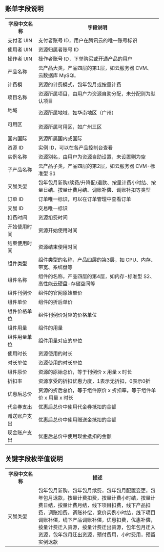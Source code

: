 ## 账单字段说明

<table>
	<tr>
		<th style="width: 20%;">字段中文名称</th><th>字段说明</th>
	</tr>
	<tr>
		<td>支付者 UIN</td><td>支付者账号 ID，用户在腾讯云的唯一账号标识</td>
	</tr>
	<tr>
		<td>使用者 UIN</td><td>资源归属者账号 ID</td>
	</tr>
	<tr>
		<td>操作者 UIN</td><td>操作者账号 ID，下单购买或开通产品的用户</td>
	</tr>
	<tr>
		<td>产品名称</td><td>云产品大类，产品四层的第1层，如云服务器 CVM、云数据库 MySQL</td>
	</tr>
	<tr>
		<td>计费模</td><td>资源的计费模式，包年包月或按量计费</td>
	</tr>
	<tr>
		<td>项目名称</td><td>资源所属项目，由用户为资源自助分配，未分配则为默认项目</td>
	</tr
	<tr>
		<td>地域</p></td><td>资源所属地域，如华南地区（广州）</td>
	</tr>
	<tr>
		<td>可用区</p></td><td>资源所属可用区，如广州三区</td>
	</tr>
	<tr>
		<td>国内国际</td><td>资源所属国内或国际</td>
	</tr>
	<tr>
		<td>资源 ID</td><td>实例 ID，可以在各产品控制台查看</td>
	</tr>
	<tr>
		<td>实例名称</td><td>资源别名，由用户为资源自助设置，未设置则为空</td>
	</tr>
	<tr>
		<td>子产品名称</td><td>云产品子类，产品四层的第2层，如云服务器 CVM-标准型 S1</td>
	</tr>
	<tr>
		<td>交易类型</td><td>包年包月新购/续费/升降配/退款、按量计费小时结、按量日结、按量计费月结、调账补偿、调账补扣等类型</td>
	</tr>
	<tr>
		<td>订单 ID</td><td>订单唯一标识，可以在订单管理中查看订单</td>
	</tr>
	<tr>
		<td>交易 ID</td><td>交易唯一标识</td>
	</tr>
	<tr>
		<td>扣费时间</td><td>资源扣费时间</td>
	</tr>
	<tr>
		<td>开始使用时间</td><td>资源开始使用时间</td>
	</tr>
	<tr>
		<td>结束使用时间</td><td>资源结束使用时间</td>
	</tr>
	<tr>
		<td>组件类型</td><td>组件类型的名称，产品四层的第3层，如 CPU、内存、带宽、系统盘等</td>
	</tr>
	<tr>
		<td>组件名称</td><td>组件的名称，产品四层的第4层，如内存-标准型 S2、高性能云硬盘-存储空间等</td>
	</tr>
	<tr>
		<td>组件刊例价</td><td>组件的官网原始单价</td>
	</tr>
	<tr>
		<td>组件单价</td><td>组件的折后单价</td>
	</tr>
	<tr>
		<td>组件价格单位</td><td>组件刊例价对应的价格单位</td>
	</tr>
	<tr>
		<td>组件用量</td><td>组件的用量</td>
	</tr>
	<tr>
		<td>组件用量单位</td><td>组件用量对应的单位</td>
	</tr>
	<tr>
		<td>使用时长</td><td>资源使用的时长</td>
	</tr>
	<tr>
		<td>时长单位</td><td>资源使用的时长单位</td>
	</tr>
	<tr>
		<td>组件原价</td><td>资源的原始总价，等于刊例价 x 用量 x 时长</td>
	</tr>
	<tr>
		<td>折扣率</td><td>资源享受的折扣优惠力度，1表示无折扣，0表示0折</td>
	</tr>
	<tr>
		<td>优惠后总价</td><td>资源的折后总价，等于组件原价 x 折扣率，等于组件单价 x 用量 x 时长</td>
	</tr>
	<tr>
		<td>代金券支出</td><td>优惠后总价中使用代金券抵扣的金额</td>
	</tr>
	<tr>
		<td>赠送账户支出</td><td>优惠后总价中使用赠送金抵扣的金额</td>
	</tr>
	<tr>
		<td>现金账户支出</td><td>优惠后总价中使用现金抵扣的金额</td>
	</tr>
</table>


## 关键字段枚举值说明

<table>
<tr><th style="width: 20%;">字段中文名称</th><th>描述</th></tr>
<tr><td>交易类型</td><td>包年包月新购，包年包月续费，包年包月配置变更，包年包月退款，按量计费扣费，按量计费小时结，按量计费日结，按量计费月结，线下项目扣费，线下产品扣费，调账扣费，调账补偿，竞价实例小时结，线下项目调账补偿，线下产品调账补偿，优惠扣费，优惠补偿，按量计费迁入资源，按量计费迁出资源，包年包月迁入资源，包年包月迁出资源，预付费用，小时费用，预留实例退款</td></tr>
</table>

